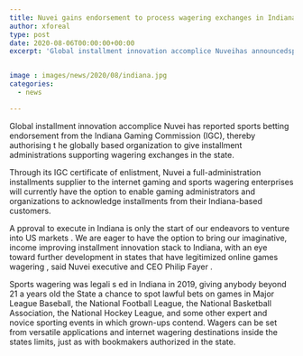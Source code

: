 ```yaml
---
title: Nuvei gains endorsement to process wagering exchanges in Indiana
author: xforeal 
type: post
date: 2020-08-06T00:00:00+00:00
excerpt: 'Global installment innovation accomplice Nuveihas announcedsports betting endorsement from theIndiana Gaming Commission(IGC),therebyauthorising the globally based organization to give installment administrations supporting wagering transactionsin the state '


image : images/news/2020/08/indiana.jpg
categories:
  - news

---
```

<span data-contrast="auto">Global installment innovation accomplice Nuvei </span><span data-contrast="auto">has reported </span><span data-contrast="auto">sports betting endorsement from the </span><span data-contrast="auto">Indiana Gaming Commission </span><span data-contrast="auto">(IGC), </span><span data-contrast="auto">thereby </span><span data-contrast="auto">authorising t </span><span data-contrast="auto">he globally based organization to give installment administrations supporting wagering exchanges </span><span data-contrast="auto">in the state. </span><span data-ccp-props='{"134233117":true,"134233118":true,"335551550":6,"335551620":6,"335559739":360,"335559740":276}' />

<span data-contrast="auto">Through its </span><span data-contrast="auto">IGC </span><span data-contrast="auto">certificate of enlistment, </span><span data-contrast="auto">Nuvei </span><span data-contrast="auto" /><span data-contrast="auto">a full-administration installments supplier to the internet gaming and sports wagering enterprises </span><span data-contrast="auto" /><span data-contrast="auto">will currently have the option to enable gaming administrators and organizations to acknowledge installments from their Indiana-based customers. </span><span data-ccp-props='{"134233117":true,"134233118":true,"335551550":6,"335551620":6,"335559739":360,"335559740":276}' />

<span data-contrast="auto">A </span><span data-contrast="auto">pproval to execute in Indiana is only the start of our endeavors to venture into US markets </span><span data-contrast="auto">. </span><span data-contrast="auto">We are eager to have the option to bring our imaginative, income improving installment innovation stack to Indiana, with an eye toward further development in states that have legitimized online games wagering </span><span data-contrast="auto">, said </span><span data-contrast="auto">Nuvei executive and CEO Philip Fayer </span><span data-contrast="auto">. </span><span data-ccp-props='{"134233117":true,"134233118":true,"335551550":6,"335551620":6,"335559739":360,"335559740":276}' />

<span data-contrast="auto">Sports wagering was legali </span><span data-contrast="auto">s </span><span data-contrast="auto">ed in Indiana in 2019, </span><span data-contrast="auto">giving anybody beyond 21 a years old the State a chance </span><span data-contrast="auto">to spot lawful bets on games in Major League Baseball, the National Football League, the National Basketball Association, the National Hockey League, and some other expert and novice sporting events in which grown-ups contend. </span><span data-contrast="auto" /><span data-contrast="auto">Wagers can be set from versatile applications and internet wagering destinations inside the states limits, just as with bookmakers authorized in the state. </span><span data-ccp-props='{"134233117":true,"134233118":true,"335551550":6,"335551620":6,"335559739":360,"335559740":276}' />